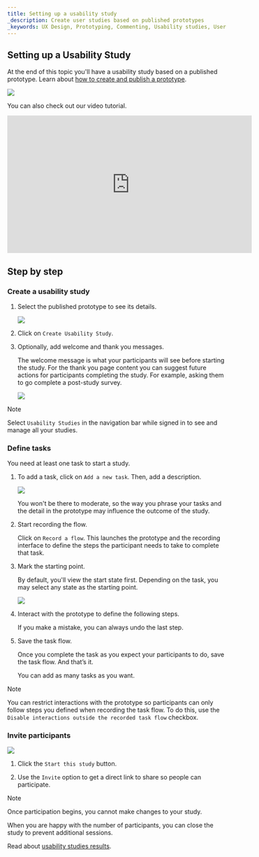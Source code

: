 ```yaml
---
title: Setting up a usability study
_description: Create user studies based on published prototypes
_keywords: UX Design, Prototyping, Commenting, Usability studies, User testing
---
```


## Setting up a Usability Study

At the end of this topic you'll have a usability study based on a published prototype. Learn about [how to create and publish a prototype][topic-1].

<div class="divider--half"></div>
<img src="../images/setting_up_a_usability_study_1.png" srcset="../images/setting_up_a_usability_study_1@2x.png 2x" />
<div class="divider--half"></div>
<div class="divider--half"></div>
<div class="divider--half"></div>
<div class="divider--half"></div>
<div class="divider--half"></div>

You can also check out our video tutorial.

<iframe width="560" height="315" src="https://www.youtube.com/embed/vilyDL4fDT0?list=PLZ4rRHIJepBuVK59H1W6cOg6foOD5wqii" frameborder="0" allow="autoplay; encrypted-media" allowfullscreen></iframe>

##  Step by step

### Create a usability study

1. Select the published prototype to see its details.

    <div class="divider--half"></div>
    <img src="../images/setting_up_a_usability_study_2.png" srcset="../images/setting_up_a_usability_study_2@2x.png 2x" />
    <div class="divider--half"></div>
    <div class="divider--half"></div>
    <div class="divider--half"></div>
    <div class="divider--half"></div>
    <div class="divider--half"></div>

2. Click on `Create Usability Study`.

3. Optionally, add welcome and thank you messages.  

    The welcome message is what your participants will see before starting the study.
    For the thank you page content you can suggest future actions for participants completing the study. For example, asking them to go complete a post-study survey.

    <div class="divider--half"></div>
    <img src="../images/setting_up_a_usability_study_3.png" srcset="../images/setting_up_a_usability_study_3@2x.png 2x" />
    <div class="divider--half"></div>
    <div class="divider--half"></div>
    <div class="divider--half"></div>
    <div class="divider--half"></div>
    <div class="divider--half"></div>

> [!Note]
>Select `Usability Studies` in the navigation bar while signed in to see and manage all your studies.

### Define tasks

You need at least one task to start a study.

1. To add a task, click on `Add a new task`. Then, add a description.

    <div class="divider--half"></div>
    <img src="../images/setting_up_a_usability_study_4.png" srcset="../images/setting_up_a_usability_study_4@2x.png 2x" />
    <div class="divider--half"></div>
    <div class="divider--half"></div>
    <div class="divider--half"></div>
    <div class="divider--half"></div>
    <div class="divider--half"></div>

    You won't be there to moderate, so the way you phrase your tasks and the detail in the prototype may influence the outcome of the study.

2. Start recording the flow.

    Click on `Record a flow`.
    This launches the prototype and the recording interface to define the steps the participant needs to take to complete that task.
 
3. Mark the starting point. 

    By default, you'll view the start state first. Depending on the task, you may select any state as the starting point.

    <div class="divider--half"></div>
    <img src="../images/setting_up_a_usability_study_5.png" srcset="../images/setting_up_a_usability_study_5@2x.png 2x" />
    <div class="divider--half"></div>
    <div class="divider--half"></div>
    <div class="divider--half"></div>
    <div class="divider--half"></div>
    <div class="divider--half"></div>

4. Interact with the prototype to define the following steps.

    If you make a mistake, you can always undo the last step. 

5. Save the task flow. 

    Once you complete the task as you expect your participants to do, save the task flow. And that’s it.

    You can add as many tasks as you want.

> [!Note]
>You can restrict interactions with the prototype so participants can only follow steps you defined when recording the task flow. To do this, use the `Disable interactions outside the recorded task flow` checkbox.

### Invite participants

<div class="divider--half"></div>
<img src="../images/setting_up_a_usability_study_6.png" srcset="../images/setting_up_a_usability_study_6@2x.png 2x" />
<div class="divider--half"></div>
<div class="divider--half"></div>
<div class="divider--half"></div>
<div class="divider--half"></div>
<div class="divider--half"></div>

1. Click the `Start this study` button.

2. Use the `Invite` option to get a direct link to share so people can participate.

> [!Note]
>Once participation begins, you cannot make changes to your study.

When you are happy with the number of participants, you can close the study to prevent additional sessions.

Read about [usability studies results][topic-2].

[topic-1]: creating-a-prototype.md
[topic-2]: usability-study-results-overview.md

[a-1]: #1-create-a-usability-study
[a-2]: #2-define-tasks
[a-3]: #3-invite-participants
